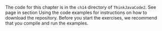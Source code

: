The code for this chapter is in the `ch14` directory of `ThinkJavaCode2`.
See page in section Using the code examples for instructions on how to download the repository.
Before you start the exercises, we recommend that you compile and run the examples.